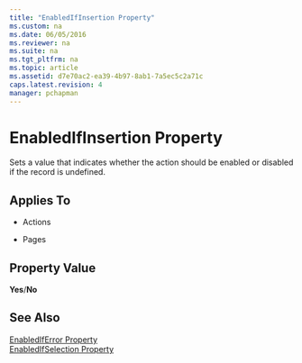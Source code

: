 ```yaml
---
title: "EnabledIfInsertion Property"
ms.custom: na
ms.date: 06/05/2016
ms.reviewer: na
ms.suite: na
ms.tgt_pltfrm: na
ms.topic: article
ms.assetid: d7e70ac2-ea39-4b97-8ab1-7a5ec5c2a71c
caps.latest.revision: 4
manager: pchapman
---
```

# EnabledIfInsertion Property
Sets a value that indicates whether the action should be enabled or disabled if the record is undefined.  
  
## Applies To  
  
-   Actions  
  
-   Pages  
  
## Property Value  
 **Yes**\/**No**  
  
## See Also  
 [EnabledIfError Property](EnabledIfError-Property.md)   
 [EnabledIfSelection Property](EnabledIfSelection-Property.md)